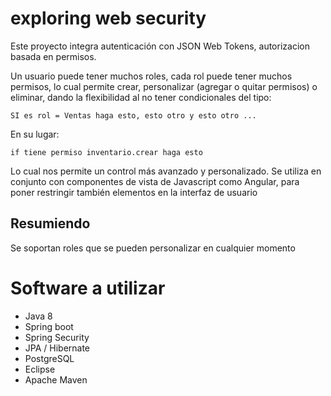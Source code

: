 # exploring web security


Este proyecto integra autenticación con JSON Web Tokens, autorizacion basada en permisos. 

Un usuario puede tener muchos roles, cada rol puede tener muchos permisos, lo cual permite crear, personalizar (agregar o quitar permisos) o eliminar, dando la flexibilidad al no tener condicionales del tipo: 

	SI es rol = Ventas haga esto, esto otro y esto otro ...

En su lugar: 

	if tiene permiso inventario.crear haga esto
	
Lo cual nos permite un control más avanzado y personalizado. 
Se utiliza en conjunto con componentes de vista de Javascript como Angular, para poner restringir también elementos en la interfaz de usuario

## Resumiendo
Se soportan roles que se pueden personalizar en cualquier momento

# Software a utilizar
- Java 8
- Spring boot
- Spring Security
- JPA / Hibernate
- PostgreSQL
- Eclipse
- Apache Maven
